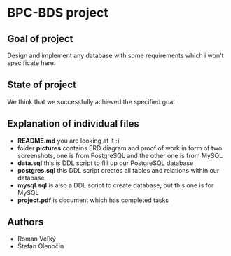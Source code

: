 # BPC-BDS project 
## Goal of project
Design and implement any database with some requirements which i won't specificate here.
## State of project
We think that we successfully achieved the specified goal
## Explanation of individual files
- **README.md** you are looking at it :)
- folder **pictures** contains ERD diagram and proof of work in form of two screenshots, one is from PostgreSQL and the other one is from MySQL
- **data.sql** this is DDL script to fill up our PostgreSQL database
- **postgres.sql** this DDL script creates all tables and relations within our database
- **mysql.sql** is also a DDL script to create database, but this one is for MySQL
- **project.pdf** is document which has completed tasks

## Authors
- Roman Veľký
- Štefan Olenočin
